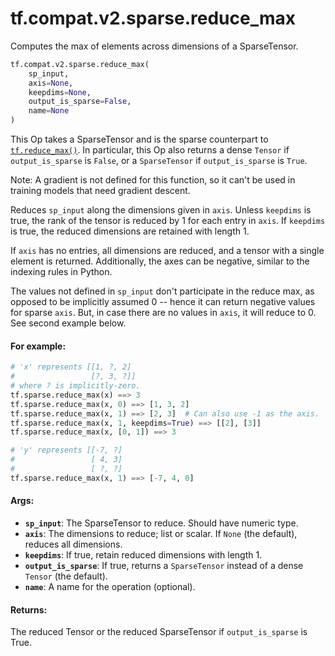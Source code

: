 <div itemscope itemtype="http://developers.google.com/ReferenceObject">
<meta itemprop="name" content="tf.compat.v2.sparse.reduce_max" />
<meta itemprop="path" content="Stable" />
</div>

# tf.compat.v2.sparse.reduce_max

Computes the max of elements across dimensions of a SparseTensor.

``` python
tf.compat.v2.sparse.reduce_max(
    sp_input,
    axis=None,
    keepdims=None,
    output_is_sparse=False,
    name=None
)
```

<!-- Placeholder for "Used in" -->

This Op takes a SparseTensor and is the sparse counterpart to
<a href="../../../../tf/math/reduce_max.md"><code>tf.reduce_max()</code></a>.  In particular, this Op also returns a dense `Tensor`
if `output_is_sparse` is `False`, or a `SparseTensor` if `output_is_sparse`
is `True`.

Note: A gradient is not defined for this function, so it can't be used
in training models that need gradient descent.

Reduces `sp_input` along the dimensions given in `axis`.  Unless
`keepdims` is true, the rank of the tensor is reduced by 1 for each entry in
`axis`. If `keepdims` is true, the reduced dimensions are retained
with length 1.

If `axis` has no entries, all dimensions are reduced, and a tensor
with a single element is returned.  Additionally, the axes can be negative,
similar to the indexing rules in Python.

The values not defined in `sp_input` don't participate in the reduce max,
as opposed to be implicitly assumed 0 -- hence it can return negative values
for sparse `axis`. But, in case there are no values in
`axis`, it will reduce to 0. See second example below.

#### For example:



```python
# 'x' represents [[1, ?, 2]
#                 [?, 3, ?]]
# where ? is implicitly-zero.
tf.sparse.reduce_max(x) ==> 3
tf.sparse.reduce_max(x, 0) ==> [1, 3, 2]
tf.sparse.reduce_max(x, 1) ==> [2, 3]  # Can also use -1 as the axis.
tf.sparse.reduce_max(x, 1, keepdims=True) ==> [[2], [3]]
tf.sparse.reduce_max(x, [0, 1]) ==> 3

# 'y' represents [[-7, ?]
#                 [ 4, 3]
#                 [ ?, ?]
tf.sparse.reduce_max(x, 1) ==> [-7, 4, 0]
```

#### Args:


* <b>`sp_input`</b>: The SparseTensor to reduce. Should have numeric type.
* <b>`axis`</b>: The dimensions to reduce; list or scalar. If `None` (the
  default), reduces all dimensions.
* <b>`keepdims`</b>: If true, retain reduced dimensions with length 1.
* <b>`output_is_sparse`</b>: If true, returns a `SparseTensor` instead of a dense
  `Tensor` (the default).
* <b>`name`</b>: A name for the operation (optional).


#### Returns:

The reduced Tensor or the reduced SparseTensor if `output_is_sparse` is
True.
